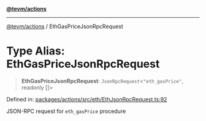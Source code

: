 [**@tevm/actions**](../README.md)

***

[@tevm/actions](../globals.md) / EthGasPriceJsonRpcRequest

# Type Alias: EthGasPriceJsonRpcRequest

> **EthGasPriceJsonRpcRequest**: `JsonRpcRequest`\<`"eth_gasPrice"`, readonly \[\]\>

Defined in: [packages/actions/src/eth/EthJsonRpcRequest.ts:92](https://github.com/evmts/tevm-monorepo/blob/main/packages/actions/src/eth/EthJsonRpcRequest.ts#L92)

JSON-RPC request for `eth_gasPrice` procedure

